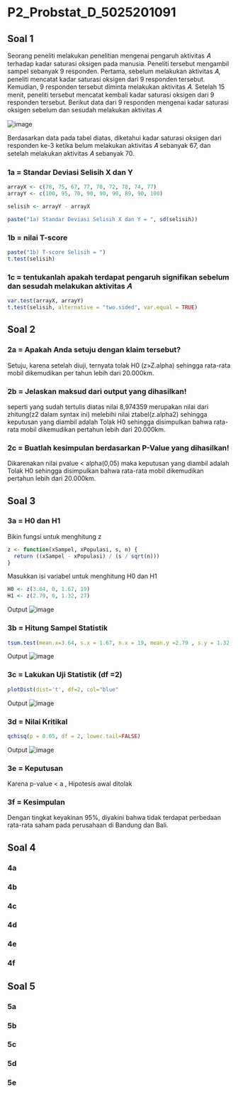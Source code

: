 # P2_Probstat_D_5025201091

## Soal 1
Seorang peneliti melakukan penelitian mengenai pengaruh aktivitas 𝐴 terhadap
kadar saturasi oksigen pada manusia. Peneliti tersebut mengambil sampel
sebanyak 9 responden. Pertama, sebelum melakukan aktivitas 𝐴, peneliti mencatat
kadar saturasi oksigen dari 9 responden tersebut. Kemudian, 9 responden tersebut
diminta melakukan aktivitas 𝐴. Setelah 15 menit, peneliti tersebut mencatat kembali
kadar saturasi oksigen dari 9 responden tersebut. Berikut data dari 9 responden
mengenai kadar saturasi oksigen sebelum dan sesudah melakukan aktivitas 𝐴

![image](https://user-images.githubusercontent.com/88977654/170876430-5bcbd62c-9989-4c8c-b9ee-e430290fd297.png)

Berdasarkan data pada tabel diatas, diketahui kadar saturasi oksigen dari
responden ke-3 ketika belum melakukan aktivitas 𝐴 sebanyak 67, dan setelah
melakukan aktivitas 𝐴 sebanyak 70.

### 1a = Standar Deviasi Selisih X dan Y
```r
arrayX <- c(78, 75, 67, 77, 70, 72, 78, 74, 77)
arrayY <- c(100, 95, 70, 90, 90, 90, 89, 90, 100)

selisih <- arrayY - arrayX

paste("1a) Standar Deviasi Selisih X dan Y = ", sd(selisih))
```
### 1b = nilai T-score
```r
paste("1b) T-score Selisih = ")
t.test(selisih)
```
### 1c = tentukanlah apakah terdapat pengaruh signifikan sebelum dan sesudah melakukan aktivitas 𝐴
```r
var.test(arrayX, arrayY)
t.test(selisih, alternative = "two.sided", var.equal = TRUE)
```

## Soal 2
### 2a = Apakah Anda setuju dengan klaim tersebut?
Setuju, karena setelah diuji, ternyata tolak H0 (z>Z.alpha) sehingga rata-rata mobil dikemudikan per tahun lebih dari 20.000km.
### 2b = Jelaskan maksud dari output yang dihasilkan!
seperti yang sudah tertulis diatas nilai 8,974359 merupakan nilai dari zhitung(z2 dalam syntax ini) melebihi nilai ztabel(z.alpha2) sehingga keputusan yang diambil adalah Tolak H0 sehingga disimpulkan bahwa rata-rata mobil dikemudikan pertahun lebih dari 20.000km.
### 2c = Buatlah kesimpulan berdasarkan P-Value yang dihasilkan!
Dikarenakan nilai pvalue < alpha(0,05) maka keputusan yang diambil adalah Tolak H0 sehingga disimpulkan bahwa rata-rata mobil dikemudikan pertahun lebih dari 20.000km.

## Soal 3
### 3a = H0 dan H1
Bikin fungsi untuk menghitung z
```r
z <- function(xSampel, xPopulasi, s, n) {
  return ((xSampel - xPopulasi) / (s / sqrt(n)))
}
```
Masukkan isi variabel untuk menghitung H0 dan H1
```r
H0 <- z(3.64, 0, 1.67, 19)
H1 <- z(2.79, 0, 1.32, 27)
```
Output
![image](https://user-images.githubusercontent.com/88977654/170879304-23a4f9be-d0d9-4e1b-8d1a-a1a315083501.png)

### 3b = Hitung Sampel Statistik
```r
tsum.test(mean.x=3.64, s.x = 1.67, n.x = 19, mean.y =2.79 , s.y = 1.32, n.y = 27, alternative = "greater", var.equal = TRUE)
```
Output
![image](https://user-images.githubusercontent.com/88977654/170879696-e2862c37-35aa-4caa-bd15-611c50977704.png)

### 3c = Lakukan Uji Statistik (df =2)
```r
plotDist(dist='t', df=2, col="blue"
```
Output
![image](https://user-images.githubusercontent.com/88977654/170879766-09585c3a-e582-4058-b455-fd9c0810ef39.png)

### 3d = Nilai Kritikal
```r
qchisq(p = 0.05, df = 2, lower.tail=FALSE)
```
Output
![image](https://user-images.githubusercontent.com/88977654/170879808-b7d29375-7203-4977-a4e2-21aacca2f754.png)

### 3e = Keputusan
Karena p-value < a , Hipotesis awal ditolak

### 3f = Kesimpulan
Dengan tingkat keyakinan 95%, diyakini bahwa tidak terdapat perbedaan rata-rata saham pada perusahaan di Bandung dan Bali.

## Soal 4
### 4a
### 4b
### 4c
### 4d
### 4e
### 4f

## Soal 5
### 5a
### 5b
### 5c
### 5d
### 5e
